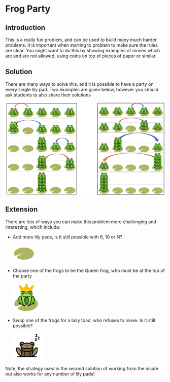 # Frog Party

## Introduction

This is a really fun problem, and can be used to build many much harder problems. It is important when starting to problem to make sure the rules are clear. You might want to do this by showing examples of moves which are and are not allowed, using coins on top of pieces of paper or similar.

## Solution

There are many ways to solve this, and it is possible to have a party on every single lily pad. Two examples are given below, however you should ask students to also share their solutions

![](../../images/frog-party-3.png)

## Extension

There are lots of ways you can make this problem more challenging and interesting,
which include:   

  - Add more lily pads, is it still possible with 6, 10 or N?   

    ![](../../images/frog-party-4.png)

- Choose one of the frogs to be the Queen frog, who must be at the top of the
party   

    ![](../../images/frog-party-5.png)   

- Swap one of the frogs for a lazy toad, who refuses to move. Is it still possible?   

    ![](../../images/frog-party-6.png)   

Note, the strategy used in the second solution of working from the inside out also works
for any number of lily pads!